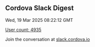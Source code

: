 ## Cordova Slack Digest
Wed, 19 Mar 2025 08:22:12 GMT

[User count: 4935](https://cordova.slack.com/)


Join the conversation at [slack.cordova.io](http://slack.cordova.io/)
